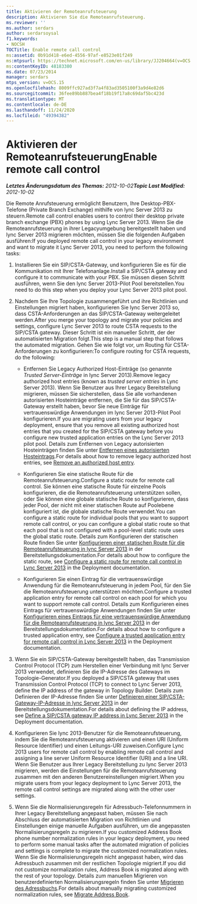 ```yaml
---
title: Aktivieren der Remoteanrufsteuerung
description: Aktivieren Sie die Remoteanrufsteuerung.
ms.reviewer: ''
ms.author: serdars
author: serdarsoysal
f1.keywords:
- NOCSH
TOCTitle: Enable remote call control
ms:assetid: 0b91d418-e6ed-4556-97af-e8523e01f249
ms:mtpsurl: https://technet.microsoft.com/en-us/library/JJ204664(v=OCS.15)
ms:contentKeyID: 48183380
ms.date: 07/23/2014
manager: serdars
mtps_version: v=OCS.15
ms.openlocfilehash: 8009ffc927ad3f7a4f83ad3505100f3a9d4e82d6
ms.sourcegitcommit: 36fee89bb887bea4f18b19f17a8c69daf5bc423d
ms.translationtype: MT
ms.contentlocale: de-DE
ms.lasthandoff: 11/24/2020
ms.locfileid: "49394382"
---
```

# <a name="enable-remote-call-control"></a><span data-ttu-id="e1ea5-103">Aktivieren der Remoteanrufsteuerung</span><span class="sxs-lookup"><span data-stu-id="e1ea5-103">Enable remote call control</span></span>

<div data-xmlns="http://www.w3.org/1999/xhtml">

<div class="topic" data-xmlns="http://www.w3.org/1999/xhtml" data-msxsl="urn:schemas-microsoft-com:xslt" data-cs="https://msdn.microsoft.com/">

<div data-asp="https://msdn2.microsoft.com/asp">



</div>

<div id="mainSection">

<div id="mainBody"><span data-ttu-id="e1ea5-104">

<span> </span></span><span class="sxs-lookup"><span data-stu-id="e1ea5-104">

<span> </span></span></span>

<span data-ttu-id="e1ea5-105">_**Letztes Änderungsdatum des Themas:** 2012-10-02_</span><span class="sxs-lookup"><span data-stu-id="e1ea5-105">_**Topic Last Modified:** 2012-10-02_</span></span>

<span data-ttu-id="e1ea5-106">Die Remote Anrufsteuerung ermöglicht Benutzern, Ihre Desktop-PBX-Telefone (Private Branch Exchange) mithilfe von lync Server 2013 zu steuern.</span><span class="sxs-lookup"><span data-stu-id="e1ea5-106">Remote call control enables users to control their desktop private branch exchange (PBX) phones by using Lync Server 2013.</span></span> <span data-ttu-id="e1ea5-107">Wenn Sie die Remoteanrufsteuerung in ihrer Legacyumgebung bereitgestellt haben und lync Server 2013 migrieren möchten, müssen Sie die folgenden Aufgaben ausführen:</span><span class="sxs-lookup"><span data-stu-id="e1ea5-107">If you deployed remote call control in your legacy environment and want to migrate it Lync Server 2013, you need to perform the following tasks:</span></span>

1.  <span data-ttu-id="e1ea5-108">Installieren Sie ein SIP/CSTA-Gateway, und konfigurieren Sie es für die Kommunikation mit Ihrer Telefonanlage.</span><span class="sxs-lookup"><span data-stu-id="e1ea5-108">Install a SIP/CSTA gateway and configure it to communicate with your PBX.</span></span> <span data-ttu-id="e1ea5-109">Sie müssen diesen Schritt ausführen, wenn Sie den lync Server 2013-Pilot Pool bereitstellen.</span><span class="sxs-lookup"><span data-stu-id="e1ea5-109">You need to do this step when you deploy your Lync Server 2013 pilot pool.</span></span>

2.  <span data-ttu-id="e1ea5-110">Nachdem Sie Ihre Topologie zusammengeführt und ihre Richtlinien und Einstellungen migriert haben, konfigurieren Sie lync Server 2013 so, dass CSTA-Anforderungen an das SIP/CSTA-Gateway weitergeleitet werden.</span><span class="sxs-lookup"><span data-stu-id="e1ea5-110">After you merge your topology and migrate your policies and settings, configure Lync Server 2013 to route CSTA requests to the SIP/CSTA gateway.</span></span> <span data-ttu-id="e1ea5-111">Dieser Schritt ist ein manueller Schritt, der der automatisierten Migration folgt.</span><span class="sxs-lookup"><span data-stu-id="e1ea5-111">This step is a manual step that follows the automated migration.</span></span> <span data-ttu-id="e1ea5-112">Gehen Sie wie folgt vor, um Routing für CSTA-Anforderungen zu konfigurieren:</span><span class="sxs-lookup"><span data-stu-id="e1ea5-112">To configure routing for CSTA requests, do the following:</span></span>
    
      - <span data-ttu-id="e1ea5-113">Entfernen Sie Legacy Authorized Host-Einträge (so genannte *Trusted Server-Einträge* in lync Server 2013).</span><span class="sxs-lookup"><span data-stu-id="e1ea5-113">Remove legacy authorized host entries (known as *trusted server entries* in Lync Server 2013).</span></span> <span data-ttu-id="e1ea5-114">Wenn Sie Benutzer aus Ihrer Legacy Bereitstellung migrieren, müssen Sie sicherstellen, dass Sie alle vorhandenen autorisierten Hosteinträge entfernen, die Sie für das SIP/CSTA-Gateway erstellt haben, bevor Sie neue Einträge für vertrauenswürdige Anwendungen im lync Server 2013-Pilot Pool konfigurieren.</span><span class="sxs-lookup"><span data-stu-id="e1ea5-114">If you are migrating users from your legacy deployment, ensure that you remove all existing authorized host entries that you created for the SIP/CSTA gateway before you configure new trusted application entries on the Lync Server 2013 pilot pool.</span></span> <span data-ttu-id="e1ea5-115">Details zum Entfernen von Legacy autorisierten Hosteinträgen finden Sie unter [Entfernen eines autorisierten Hosteintrags](remove-an-authorized-host-entry.md).</span><span class="sxs-lookup"><span data-stu-id="e1ea5-115">For details about how to remove legacy authorized host entries, see [Remove an authorized host entry](remove-an-authorized-host-entry.md).</span></span>
    
      - <span data-ttu-id="e1ea5-116">Konfigurieren Sie eine statische Route für die Remoteanrufsteuerung.</span><span class="sxs-lookup"><span data-stu-id="e1ea5-116">Configure a static route for remote call control.</span></span> <span data-ttu-id="e1ea5-117">Sie können eine statische Route für einzelne Pools konfigurieren, die die Remoteanrufsteuerung unterstützen sollen, oder Sie können eine globale statische Route so konfigurieren, dass jeder Pool, der nicht mit einer statischen Route auf Poolebene konfiguriert ist, die globale statische Route verwendet.</span><span class="sxs-lookup"><span data-stu-id="e1ea5-117">You can configure a static route for individual pools that you want to support remote call control, or you can configure a global static route so that each pool that is not configured with a pool-level static route uses the global static route.</span></span> <span data-ttu-id="e1ea5-118">Details zum Konfigurieren der statischen Route finden Sie unter [Konfigurieren einer statischen Route für die Remoteanrufsteuerung in lync Server 2013](lync-server-2013-configure-a-static-route-for-remote-call-control.md) in der Bereitstellungsdokumentation.</span><span class="sxs-lookup"><span data-stu-id="e1ea5-118">For details about how to configure the static route, see [Configure a static route for remote call control in Lync Server 2013](lync-server-2013-configure-a-static-route-for-remote-call-control.md) in the Deployment documentation.</span></span>
    
      - <span data-ttu-id="e1ea5-119">Konfigurieren Sie einen Eintrag für die vertrauenswürdige Anwendung für die Remoteanrufsteuerung in jedem Pool, für den Sie die Remoteanrufsteuerung unterstützen möchten.</span><span class="sxs-lookup"><span data-stu-id="e1ea5-119">Configure a trusted application entry for remote call control on each pool for which you want to support remote call control.</span></span> <span data-ttu-id="e1ea5-120">Details zum Konfigurieren eines Eintrags für vertrauenswürdige Anwendungen finden Sie unter [Konfigurieren eines Eintrags für eine vertrauenswürdige Anwendung für die Remoteanrufsteuerung in lync Server 2013](lync-server-2013-configure-a-trusted-application-entry-for-remote-call-control.md) in der Bereitstellungsdokumentation.</span><span class="sxs-lookup"><span data-stu-id="e1ea5-120">For details about how to configure a trusted application entry, see [Configure a trusted application entry for remote call control in Lync Server 2013](lync-server-2013-configure-a-trusted-application-entry-for-remote-call-control.md) in the Deployment documentation.</span></span>

3.  <span data-ttu-id="e1ea5-121">Wenn Sie ein SIP/CSTA-Gateway bereitgestellt haben, das Transmission Control Protocol (TCP) zum Herstellen einer Verbindung mit lync Server 2013 verwendet, definieren Sie die IP-Adresse des Gateways im Topologie-Generator.</span><span class="sxs-lookup"><span data-stu-id="e1ea5-121">If you deployed a SIP/CSTA gateway that uses Transmission Control Protocol (TCP) to connect to Lync Server 2013, define the IP address of the gateway in Topology Builder.</span></span> <span data-ttu-id="e1ea5-122">Details zum Definieren der IP-Adresse finden Sie unter [Definieren einer SIP/CSTA-Gateway-IP-Adresse in lync Server 2013](lync-server-2013-define-a-sip-csta-gateway-ip-address.md) in der Bereitstellungsdokumentation.</span><span class="sxs-lookup"><span data-stu-id="e1ea5-122">For details about defining the IP address, see [Define a SIP/CSTA gateway IP address in Lync Server 2013](lync-server-2013-define-a-sip-csta-gateway-ip-address.md) in the Deployment documentation.</span></span>

4.  <span data-ttu-id="e1ea5-123">Konfigurieren Sie lync 2013-Benutzer für die Remoteanrufsteuerung, indem Sie die Remoteanrufsteuerung aktivieren und einen URI (Uniform Resource Identifier) und einen Leitungs-URI zuweisen.</span><span class="sxs-lookup"><span data-stu-id="e1ea5-123">Configure Lync 2013 users for remote call control by enabling remote call control and assigning a line server Uniform Resource Identifier (URI) and a line URI.</span></span> <span data-ttu-id="e1ea5-124">Wenn Sie Benutzer aus Ihrer Legacy Bereitstellung zu lync Server 2013 migrieren, werden die Einstellungen für die Remoteanrufsteuerung zusammen mit den anderen Benutzereinstellungen migriert.</span><span class="sxs-lookup"><span data-stu-id="e1ea5-124">When you migrate users from your legacy deployment to Lync Server 2013, the remote call control settings are migrated along with the other user settings.</span></span>

5.  <span data-ttu-id="e1ea5-125">Wenn Sie die Normalisierungsregeln für Adressbuch-Telefonnummern in Ihrer Legacy Bereitstellung angepasst haben, müssen Sie nach Abschluss der automatisierten Migration von Richtlinien und Einstellungen einige manuelle Aufgaben ausführen, um die angepassten Normalisierungsregeln zu migrieren.</span><span class="sxs-lookup"><span data-stu-id="e1ea5-125">If you customized Address Book phone number normalization rules in your legacy deployment, you need to perform some manual tasks after the automated migration of policies and settings is complete to migrate the customized normalization rules.</span></span> <span data-ttu-id="e1ea5-126">Wenn Sie die Normalisierungsregeln nicht angepasst haben, wird das Adressbuch zusammen mit der restlichen Topologie migriert.</span><span class="sxs-lookup"><span data-stu-id="e1ea5-126">If you did not customize normalization rules, Address Book is migrated along with the rest of your topology.</span></span> <span data-ttu-id="e1ea5-127">Details zum manuellen Migrieren von benutzerdefinierten Normalisierungsregeln finden Sie unter [Migrieren des Adressbuchs](migrate-address-book.md).</span><span class="sxs-lookup"><span data-stu-id="e1ea5-127">For details about manually migrating customized normalization rules, see [Migrate Address Book](migrate-address-book.md).</span></span>

<span data-ttu-id="e1ea5-128"></div>

<span> </span>

</div>

</div>

</span><span class="sxs-lookup"><span data-stu-id="e1ea5-128"></div>

<span> </span>

</div>

</div>

</span></span></div>

